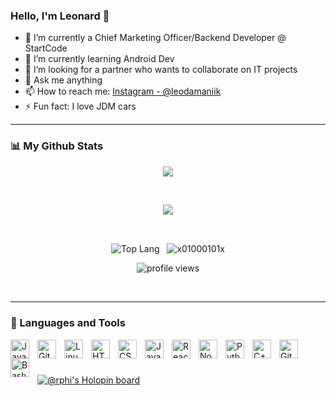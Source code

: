 ### Hello, I'm Leonard 👋

- 🔭 I’m currently a Chief Marketing Officer/Backend Developer @ StartCode
- 🌱 I’m currently learning Android Dev
- 👯 I’m looking for a partner who wants to collaborate on IT projects
- 💬 Ask me anything 
- 📫 How to reach me: [Instagram - @leodamaniik](https://www.instagram.com/leodamaniik/)
- ⚡ Fun fact: I love JDM cars

---
### 📊 My Github Stats


<center>
<p align="center">
  <img align="center" src="https://github-readme-streak-stats.herokuapp.com?user=x01000101x&theme=tokyonight" />
  </p>
 <br />
 <p align="center">
  <img align="center" src = "https://github-readme-stats.vercel.app/api?username=x01000101x&&show_icons=true&title_color=1E90FF&icon_color=8458B3&text_color=008000&bg_color=151515">
  </p> <br />
  
<p align="center">
  <img align="center" src="https://github-readme-stats.vercel.app/api/top-langs/?username=x01000101x&theme=synthwave" alt="Top Lang"> &nbsp;
   <img align="center" src="https://github-readme-stats.vercel.app/api/top-langs/?username=x01000101x&theme=cobalt&layout=compact&langs_count=10" alt="x01000101x" />
  </p>  
  
<p align="center">
  <img align="center" src="https://gpvc.arturio.dev/x01000101x" alt="profile views"> 
</p>
 </center>
<br />

---
### 🧰 Languages and Tools

<img align="left" alt="Java" width="30px" style="padding-right:10px;" src="https://cdn.jsdelivr.net/gh/devicons/devicon/icons/java/java-original.svg"/>
<img align="left" alt="Git" width="30px" style="padding-right:10px;" src="https://cdn.jsdelivr.net/gh/devicons/devicon/icons/git/git-original.svg" />
<img align="left" alt="Linux" width="30px" style="padding-right:10px;" src="https://cdn.jsdelivr.net/gh/devicons/devicon/icons/linux/linux-original.svg" />
<img align="left" alt="HTML" width="30px" style="padding-right:10px;" src="https://cdn.jsdelivr.net/gh/devicons/devicon/icons/html5/html5-plain.svg" />
<img align="left" alt="CSS" width="30px" style="padding-right:10px;" src="https://cdn.jsdelivr.net/gh/devicons/devicon/icons/css3/css3-plain.svg" />
<img align="left" alt="JavaScript" width="30px" style="padding-right:10px;" src="https://cdn.jsdelivr.net/gh/devicons/devicon/icons/javascript/javascript-plain.svg" />
<img align="left" alt="React" width="30px" style="padding-right:10px;" src="https://cdn.jsdelivr.net/gh/devicons/devicon/icons/react/react-original.svg" />
<img align="left" alt="NodeJS" width="30px" style="padding-right:10px;" src="https://cdn.jsdelivr.net/gh/devicons/devicon/icons/nodejs/nodejs-original.svg" />
<img align="left" alt="Python" width="30px" style="padding-right:10px;" src="https://cdn.jsdelivr.net/gh/devicons/devicon/icons/python/python-plain.svg" />
<img align="left" alt="C++" width="30px" style="padding-right:10px;" src="https://cdn.jsdelivr.net/gh/devicons/devicon/icons/cplusplus/cplusplus-line.svg" />
<img align="left" alt="GitHub" width="30px" style="padding-right:10px;" src="https://cdn.jsdelivr.net/gh/devicons/devicon/icons/github/github-original.svg" />
<img align="left" alt="Bash" width="30px" style="padding-right:10px;" src="https://cdn.jsdelivr.net/gh/devicons/devicon/icons/bash/bash-original.svg" />

<br />

#

[![@rphi's Holopin board](https://holopin.io/api/user/board?user=leodamanik)](https://holopin.io/@leodamanik)
